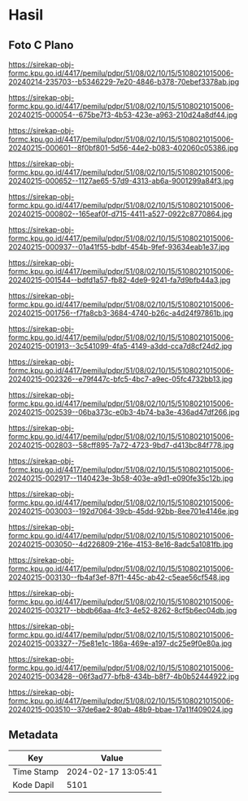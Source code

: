 # Hasil

## Foto C Plano

https://sirekap-obj-formc.kpu.go.id/4417/pemilu/pdpr/51/08/02/10/15/5108021015006-20240214-235703--b5346229-7e20-4846-b378-70ebef3378ab.jpg

https://sirekap-obj-formc.kpu.go.id/4417/pemilu/pdpr/51/08/02/10/15/5108021015006-20240215-000054--675be7f3-4b53-423e-a963-210d24a8df44.jpg

https://sirekap-obj-formc.kpu.go.id/4417/pemilu/pdpr/51/08/02/10/15/5108021015006-20240215-000601--8f0bf801-5d56-44e2-b083-402060c05386.jpg

https://sirekap-obj-formc.kpu.go.id/4417/pemilu/pdpr/51/08/02/10/15/5108021015006-20240215-000652--1127ae65-57d9-4313-ab6a-9001299a84f3.jpg

https://sirekap-obj-formc.kpu.go.id/4417/pemilu/pdpr/51/08/02/10/15/5108021015006-20240215-000802--165eaf0f-d715-4411-a527-0922c8770864.jpg

https://sirekap-obj-formc.kpu.go.id/4417/pemilu/pdpr/51/08/02/10/15/5108021015006-20240215-000937--01a41f55-bdbf-454b-9fef-93634eab1e37.jpg

https://sirekap-obj-formc.kpu.go.id/4417/pemilu/pdpr/51/08/02/10/15/5108021015006-20240215-001544--bdfd1a57-fb82-4de9-9241-fa7d9bfb44a3.jpg

https://sirekap-obj-formc.kpu.go.id/4417/pemilu/pdpr/51/08/02/10/15/5108021015006-20240215-001756--f7fa8cb3-3684-4740-b26c-a4d24f97861b.jpg

https://sirekap-obj-formc.kpu.go.id/4417/pemilu/pdpr/51/08/02/10/15/5108021015006-20240215-001913--3c541099-4fa5-4149-a3dd-cca7d8cf24d2.jpg

https://sirekap-obj-formc.kpu.go.id/4417/pemilu/pdpr/51/08/02/10/15/5108021015006-20240215-002326--e79f447c-bfc5-4bc7-a9ec-05fc4732bb13.jpg

https://sirekap-obj-formc.kpu.go.id/4417/pemilu/pdpr/51/08/02/10/15/5108021015006-20240215-002539--06ba373c-e0b3-4b74-ba3e-436ad47df266.jpg

https://sirekap-obj-formc.kpu.go.id/4417/pemilu/pdpr/51/08/02/10/15/5108021015006-20240215-002803--58cff895-7a72-4723-9bd7-d413bc84f778.jpg

https://sirekap-obj-formc.kpu.go.id/4417/pemilu/pdpr/51/08/02/10/15/5108021015006-20240215-002917--1140423e-3b58-403e-a9d1-e090fe35c12b.jpg

https://sirekap-obj-formc.kpu.go.id/4417/pemilu/pdpr/51/08/02/10/15/5108021015006-20240215-003003--192d7064-39cb-45dd-92bb-8ee701e4146e.jpg

https://sirekap-obj-formc.kpu.go.id/4417/pemilu/pdpr/51/08/02/10/15/5108021015006-20240215-003050--4d226809-216e-4153-8e16-8adc5a1081fb.jpg

https://sirekap-obj-formc.kpu.go.id/4417/pemilu/pdpr/51/08/02/10/15/5108021015006-20240215-003130--fb4af3ef-87f1-445c-ab42-c5eae56cf548.jpg

https://sirekap-obj-formc.kpu.go.id/4417/pemilu/pdpr/51/08/02/10/15/5108021015006-20240215-003217--bbdb66aa-4fc3-4e52-8262-8cf5b6ec04db.jpg

https://sirekap-obj-formc.kpu.go.id/4417/pemilu/pdpr/51/08/02/10/15/5108021015006-20240215-003327--75e81e1c-186a-469e-a197-dc25e9f0e80a.jpg

https://sirekap-obj-formc.kpu.go.id/4417/pemilu/pdpr/51/08/02/10/15/5108021015006-20240215-003428--06f3ad77-bfb8-434b-b8f7-4b0b52444922.jpg

https://sirekap-obj-formc.kpu.go.id/4417/pemilu/pdpr/51/08/02/10/15/5108021015006-20240215-003510--37de6ae2-80ab-48b9-bbae-17a11f409024.jpg


## Metadata

| Key        | Value               |
| ---------- | ------------------- |
| Time Stamp | 2024-02-17 13:05:41 |
| Kode Dapil | 5101                |



